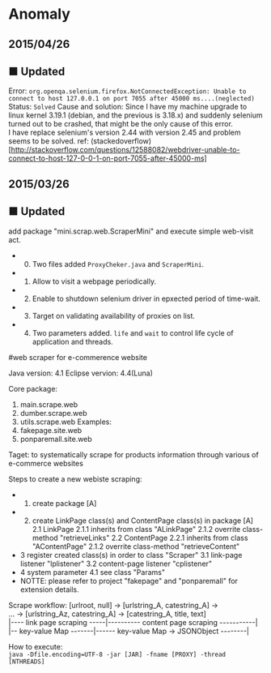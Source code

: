 Anomaly
========

## 2015/04/26

## ■ Updated
Error: `org.openqa.selenium.firefox.NotConnectedException: Unable to connect to host 127.0.0.1 on port 7055 after 45000 ms....(neglected)`
Status: `Solved`
Cause and solution:
Since I have my machine upgrade to linux kernel 3.19.1 (debian, and the previous is 3.18.x) and suddenly selenium turned out to be crashed, that might be the only cause of this error.  
I have replace selenium's version 2.44 with version 2.45 and problem seems to be solved.
ref: (stackedoverflow)[http://stackoverflow.com/questions/12588082/webdriver-unable-to-connect-to-host-127-0-0-1-on-port-7055-after-45000-ms]

## 2015/03/26

## ■ Updated
add package "mini.scrap.web.ScraperMini" and execute simple web-visit act.
- 0. Two files added `ProxyCheker.java` and `ScraperMini`.
- 1. Allow to visit a webpage periodically.
- 2. Enable to shutdown selenium driver in epxected period of time-wait.
- 3. Target on validating availability of proxies on list.
- 4. Two parameters added. `life` and `wait` to control life cycle of application and threads.

#web scraper for e-commerence website

Java version: 4.1
Eclipse vervion: 4.4(Luna)

Core package:
  1. main.scrape.web
  2. dumber.scrape.web
  3. utils.scrape.web
Examples: 
  1. fakepage.site.web
  2. ponparemall.site.web

Taget: to systematically scrape for products information through various of e-commerce websites

Steps to create a new webiste scraping:
 - 1. create package [A]
 - 2. create LinkPage class(s) and ContentPage class(s) in package [A]
   2.1 LinkPage
   2.1.1 inherits from class "ALinkPage"
   2.1.2 overrite class-method "retrieveLinks"
   2.2 ContentPage
   2.2.1 inherits from class "AContentPage"
   2.1.2 overrite class-method "retrieveContent"
 - 3 register created class(s) in order to class "Scraper"
   3.1 link-page listener "lplistener"
   3.2 content-page listener "cplistener"
 - 4 system parameter
   4.1 see class "Params"
 - NOTTE: please refer to project "fakepage" and "ponparemall" for extension details.


Scrape workflow:
  [urlroot, null] -> [urlstring_A, catestring_A] ->  
  ... -> [urlstring_Az, catestring_A]  -> [catestring_A, title, text]  
  |---- link page  scraping		-----|---------- content page scraping -----------|  
  |--       key-value Map   -------|------ key-value Map  -> JSONObject --------|


How to execute:  
`java -Dfile.encoding=UTF-8 -jar [JAR] -fname [PROXY] -thread [NTHREADS]`
